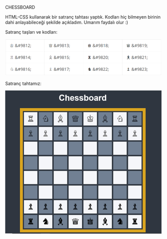 CHESSBOARD

HTML-CSS kullanarak bir satranç tahtası yaptık. Kodları hiç bilmeyen birinin dahi anlayabileceği şekilde açıkladım. Umarım faydalı olur :)

Satranç taşları ve kodları:

<img src="tas.png" width = 500>

Satranç tahtamız:

<img src="view.png" width = 500>

